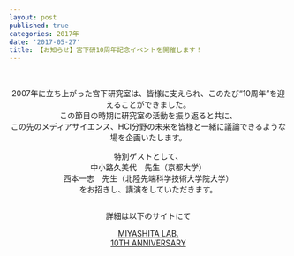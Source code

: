 ```yaml
---
layout: post
published: true
categories: 2017年
date: '2017-05-27'
title: 【お知らせ】宮下研10周年記念イベントを開催します！
---
```

<center><p><a href="https://event.miyashita.com/10thaniv/" target="_blank" class=""><img src="https://lh3.googleusercontent.com/9Fu7TatZacBxto1romO2zfTYckLiZdlT3EmrvxUjkYYM95cw82gqOldQi3fr38NKbUDjbXUTeekz3FX32Ci8qxdpD1qdU_Jb2rpdlxflSizVoeEjnphMi7DfTA7aAtExdTDXXel0bU5oNs_UaOg0exKVQJRRPxNR-CRcUuok-A-5a0biA1gCXvSzSk370ZD8kMP9v4nLWnS-KBmplyf_4dRvgPJP7qBmHV7HGtH32WyI5EmCcSCwW_9hXW7KlgaURyu2ZLANKlgpnYoKs24hX6jjYejHsIgovChJTHPClfgNontdEGiFGzTY3MtqMZ2YfUyZtggkTPlZBYwjGI8V-Buh_KgwaJM6hbYGZfJ_8tRgKSnLdtfEywpAHpj1OmnKRw6ytuyx_nCIIl0196svsWbt32B0ffvLUZio0alzonzyNRnfz5AjZGLVcVdVq2mL6sE0CaOHh1-HR0p7f7kr1qkWlYEmeU3fFA7TRUSvIU365IyGVX_BdTz7ILF7WaW41ds5bU8vIiL9pX9vV0Opzg2KzCNtxmxcvCEsLXXSAVuSlO9ctxrsdYoSkSPpNvyNFuxiY3Gft9enPQNm4mH6amfEJpgEys6c_sj8doiiyBKpbKJW-O3EDg=w1024-h501-no" alt="" style="display: inline-block;" /></a><br>
</p></center>
<center><br>
2007年に立ち上がった宮下研究室は、皆様に支えられ、このたび“10周年”を迎えることができました。<br>
この節目の時期に研究室の活動を振り返ると共に、<br>
この先のメディアサイエンス、HCI分野の未来を皆様と一緒に議論できるような場を企画いたします。<p></p>
<p>特別ゲストとして、<br>
中小路久美代　先生（京都大学）<br>
西本一志　先生（北陸先端科学技術大学院大学）<br>
をお招きし、講演をしていただきます。</p>
<p class=""><img src="https://lh3.googleusercontent.com/MLRw6DiVvC4pqbuKRm59pXub8O1evT5AF-otls9kRkl1wCFZbfq1wvuBehu6W9jYA9DMvNW1vGFuGWXOGXHpKKfVnouKDU6ZzEEJyznXqJPuCqcIf5Zl31we-L0hP0owjI4bCt-Xs7KAdvTGHJdMVLsObeX6kKkyAVPOVbNR6eToNVKmFt8Hu4c-DRGKO1mFywmYXS66RURl0NPm1CTOhHODbPC8yM9Fy0spngWD54dcG5l66L95UZ_dPHNSCp6ATNdmpFNln53M5D8qidcTu5VaBZ6UHNHDgl87dgHiDGrVa3hCqeHsyt5RQBFHlIgWH2Ynj8Y_8Yu7J6xVmqSyoxt9Ene1wScyMT9RL-LQYJ7jZBJZUtwIQ_v7zTs4fJikTYWLojegFU0iuLwUUGiJzYg1OU6SzsiGmo4eEFUGvviv7lwq6wG2GMdvnVHa5VlmZS4zUOWh2qqKP2NvsYs5A2DXIm_K9_-rlYnYh8aDHCCV_e2MPZYepuGWytWuMo6cnHwwR0wIXScme-1JJqdLUqORfcA1qsJgbDAYBeo_12stLz0lcjrt3NGL-6RfQahAsjBvwU4KmQIGSq6YtVP27GYyksX8Y_1xl-kfA96vTkiCOavVHg=w768-h577-no" alt="" style="display: inline-block;" /></p>
<p>詳細は以下のサイトにて</p>
<p><a href="https://event.miyashita.com/10thaniv/" target="_blank">MIYASHITA LAB.<br> 10TH ANNIVERSARY<br>
</a></p></center><p></p><a href="https://event.miyashita.com/10thaniv/" target="_blank">
                        </a></section>
